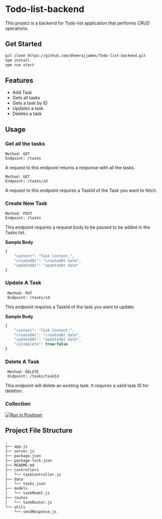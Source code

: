 # Todo-list-backend

This project is a backend for Todo-list application that performs CRUD operations.

## Get Started

```bash
git clone https://github.com/dheerajjames/Todo-list-backend.git
npm install
npm run start
```

## Features
* Add Task
* Gets all tasks
* Gets a task by ID
* Updates a task
* Deletes a task

## Usage

### Get all the tasks

```
Method: GET 
Endpoint: /tasks
```

A request to this endpoint returns a response with all the tasks.

```
Method: GET 
Endpoint: /tasks/id
```
A request to this endpoint requires a TaskId of the Task you want to fetch.

### Create New Task


```
Method: POST 
Endpoint: /tasks
```
This endpoint requires a request body to be passed to be added in the Tasks list.


**Sample Body**
```javascript
{
    "content": "Task Content.",
    "createdAt": "createdAt date",
    "updatedAt": "updatedAt date"
}
```

### Update A Task

```
 Method: PUT 
 Endpoint: /tasks/id
 ```
This endpoint requires a TaskId of the task you want to update.

**Sample Body**
```javascript
{
    "content": "Task Content.",
    "createdAt": "createdAt date",
    "updatedAt": "updatedAt date",
    "isComplete": true/false
}
```

### Delete A Task

```
 Method: DELETE 
 Endpoint: /tasks/taskId
 ```
This endpoint will delete an existing task. It requires a valid task ID for deletion.   



### Collection

[![Run in Postman](https://run.pstmn.io/button.svg)](https://app.getpostman.com/run-collection/490ec8c1881c57cd4adb?action=collection%2Fimport)


## Project File Structure

```bash
.
├── app.js
├── server.js
├── package.json
├── package-lock.json
├── README.md
├── controllers
│   └── taskController.js
├── data
│   └── tasks.json
├── models
│   └── taskModel.js
├── routes
│   └── taskRouter.js
└── utils
    └── sendResponse.js

```
